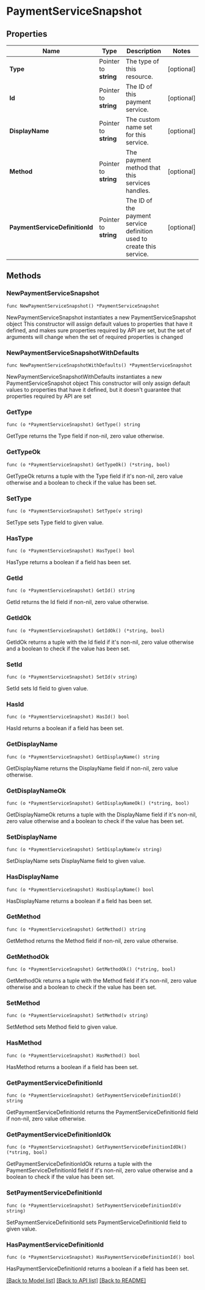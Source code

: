 # PaymentServiceSnapshot

## Properties

Name | Type | Description | Notes
------------ | ------------- | ------------- | -------------
**Type** | Pointer to **string** | The type of this resource. | [optional] 
**Id** | Pointer to **string** | The ID of this payment service. | [optional] 
**DisplayName** | Pointer to **string** | The custom name set for this service. | [optional] 
**Method** | Pointer to **string** | The payment method that this services handles. | [optional] 
**PaymentServiceDefinitionId** | Pointer to **string** | The ID of the payment service definition used to create this service.  | [optional] 

## Methods

### NewPaymentServiceSnapshot

`func NewPaymentServiceSnapshot() *PaymentServiceSnapshot`

NewPaymentServiceSnapshot instantiates a new PaymentServiceSnapshot object
This constructor will assign default values to properties that have it defined,
and makes sure properties required by API are set, but the set of arguments
will change when the set of required properties is changed

### NewPaymentServiceSnapshotWithDefaults

`func NewPaymentServiceSnapshotWithDefaults() *PaymentServiceSnapshot`

NewPaymentServiceSnapshotWithDefaults instantiates a new PaymentServiceSnapshot object
This constructor will only assign default values to properties that have it defined,
but it doesn't guarantee that properties required by API are set

### GetType

`func (o *PaymentServiceSnapshot) GetType() string`

GetType returns the Type field if non-nil, zero value otherwise.

### GetTypeOk

`func (o *PaymentServiceSnapshot) GetTypeOk() (*string, bool)`

GetTypeOk returns a tuple with the Type field if it's non-nil, zero value otherwise
and a boolean to check if the value has been set.

### SetType

`func (o *PaymentServiceSnapshot) SetType(v string)`

SetType sets Type field to given value.

### HasType

`func (o *PaymentServiceSnapshot) HasType() bool`

HasType returns a boolean if a field has been set.

### GetId

`func (o *PaymentServiceSnapshot) GetId() string`

GetId returns the Id field if non-nil, zero value otherwise.

### GetIdOk

`func (o *PaymentServiceSnapshot) GetIdOk() (*string, bool)`

GetIdOk returns a tuple with the Id field if it's non-nil, zero value otherwise
and a boolean to check if the value has been set.

### SetId

`func (o *PaymentServiceSnapshot) SetId(v string)`

SetId sets Id field to given value.

### HasId

`func (o *PaymentServiceSnapshot) HasId() bool`

HasId returns a boolean if a field has been set.

### GetDisplayName

`func (o *PaymentServiceSnapshot) GetDisplayName() string`

GetDisplayName returns the DisplayName field if non-nil, zero value otherwise.

### GetDisplayNameOk

`func (o *PaymentServiceSnapshot) GetDisplayNameOk() (*string, bool)`

GetDisplayNameOk returns a tuple with the DisplayName field if it's non-nil, zero value otherwise
and a boolean to check if the value has been set.

### SetDisplayName

`func (o *PaymentServiceSnapshot) SetDisplayName(v string)`

SetDisplayName sets DisplayName field to given value.

### HasDisplayName

`func (o *PaymentServiceSnapshot) HasDisplayName() bool`

HasDisplayName returns a boolean if a field has been set.

### GetMethod

`func (o *PaymentServiceSnapshot) GetMethod() string`

GetMethod returns the Method field if non-nil, zero value otherwise.

### GetMethodOk

`func (o *PaymentServiceSnapshot) GetMethodOk() (*string, bool)`

GetMethodOk returns a tuple with the Method field if it's non-nil, zero value otherwise
and a boolean to check if the value has been set.

### SetMethod

`func (o *PaymentServiceSnapshot) SetMethod(v string)`

SetMethod sets Method field to given value.

### HasMethod

`func (o *PaymentServiceSnapshot) HasMethod() bool`

HasMethod returns a boolean if a field has been set.

### GetPaymentServiceDefinitionId

`func (o *PaymentServiceSnapshot) GetPaymentServiceDefinitionId() string`

GetPaymentServiceDefinitionId returns the PaymentServiceDefinitionId field if non-nil, zero value otherwise.

### GetPaymentServiceDefinitionIdOk

`func (o *PaymentServiceSnapshot) GetPaymentServiceDefinitionIdOk() (*string, bool)`

GetPaymentServiceDefinitionIdOk returns a tuple with the PaymentServiceDefinitionId field if it's non-nil, zero value otherwise
and a boolean to check if the value has been set.

### SetPaymentServiceDefinitionId

`func (o *PaymentServiceSnapshot) SetPaymentServiceDefinitionId(v string)`

SetPaymentServiceDefinitionId sets PaymentServiceDefinitionId field to given value.

### HasPaymentServiceDefinitionId

`func (o *PaymentServiceSnapshot) HasPaymentServiceDefinitionId() bool`

HasPaymentServiceDefinitionId returns a boolean if a field has been set.


[[Back to Model list]](../README.md#documentation-for-models) [[Back to API list]](../README.md#documentation-for-api-endpoints) [[Back to README]](../README.md)


